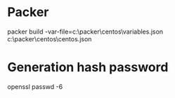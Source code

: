 # Packer

packer build -var-file=c:\packer\centos\variables.json c:\packer\centos\centos.json

# Generation hash password

 openssl passwd -6
